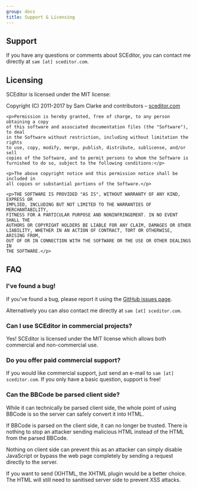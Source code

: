 ```yaml
---
group: docs
title: Support & Licensing
---
```


## Support

If you have any questions or comments about SCEditor, you can contact me directly at `sam [at] sceditor.com`.


## Licensing

SCEditor is licensed under the MIT license:

<div class="Callout">
	<p>Copyright (C) 2011-2017 by Sam Clarke and contributors &ndash;
	<a href="http://www.sceditor.com/">sceditor.com</a></p>

	<p>Permission is hereby granted, free of charge, to any person obtaining a copy
	of this software and associated documentation files (the "Software"), to deal
	in the Software without restriction, including without limitation the rights
	to use, copy, modify, merge, publish, distribute, sublicense, and/or sell
	copies of the Software, and to permit persons to whom the Software is
	furnished to do so, subject to the following conditions:</p>

	<p>The above copyright notice and this permission notice shall be included in
	all copies or substantial portions of the Software.</p>

	<p>THE SOFTWARE IS PROVIDED "AS IS", WITHOUT WARRANTY OF ANY KIND, EXPRESS OR
	IMPLIED, INCLUDING BUT NOT LIMITED TO THE WARRANTIES OF MERCHANTABILITY,
	FITNESS FOR A PARTICULAR PURPOSE AND NONINFRINGEMENT. IN NO EVENT SHALL THE
	AUTHORS OR COPYRIGHT HOLDERS BE LIABLE FOR ANY CLAIM, DAMAGES OR OTHER
	LIABILITY, WHETHER IN AN ACTION OF CONTRACT, TORT OR OTHERWISE, ARISING FROM,
	OUT OF OR IN CONNECTION WITH THE SOFTWARE OR THE USE OR OTHER DEALINGS IN
	THE SOFTWARE.</p>
</div>


## FAQ


### I've found a bug!

If you've found a bug, please report it using the [GitHub issues page](https://github.com/samclarke/SCEditor/issues/new).

Alternatively you can also contact me directly at `sam [at] sceditor.com`.


### Can I use SCEditor in commercial projects?

Yes! SCEditor is licensed under the MIT license which allows both commercial and non-commercial use.


### Do you offer paid commercial support?

If you would like commercial support, just send an e-mail to `sam [at] sceditor.com`. If you only have a basic question, support is free!


### Can the BBCode be parsed client side?

While it can technically be parsed client side, the whole point of using BBCode is so the server can safely convert it into HTML.

If BBCode is parsed on the client side, it can no longer be trusted. There is nothing to stop an attacker sending malicious HTML instead of the HTML from the parsed BBCode.

Nothing on client side can prevent this as an attacker can simply disable JavaScript or bypass the web page completely by sending a request directly to the server.

If you want to send (X)HTML, the XHTML plugin would be a better choice. The HTML will still need to sanitised server side to prevent XSS attacks.
